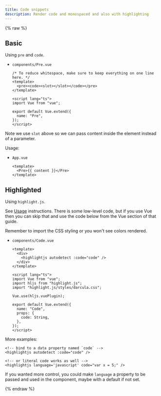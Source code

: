```yaml
---
title: Code snippets
description: Render code and monospaced and also with highlighting
---
```


{% raw %}

## Basic

Using `pre` and `code`.

- `components/Pre.vue`
    ```vue
    /* To reduce whitespace, make sure to keep everything on one line here. */
    <template>
      <pre><code><slot></slot></code></pre>
    </template>

    <script lang="ts">
    import Vue from "vue";

    export default Vue.extend({
      name: "Pre",
    });
    </script>
    ```

Note we use `slot` above so we can pass content inside the element instead of a parameter.

Usage:

- `App.vue`
    ```vue
    <template>
      <Pre>{{ content }}</Pre>
    </template>
    ```

## Highlighted

Using `highlight.js`.

See [Usage](https://highlightjs.org/usage/) instructions. There is some low-level code, but if you use Vue then you can skip that and use the code below from the Vue section of that guide.

Remember to import the CSS styling or you won't see colors rendered.

- `components/Code.vue`
    ```vue
    <template>
      <div>
        <highlightjs autodetect :code="code" />
      </div>
    </template>
    
    <script lang="ts">
    import Vue from "vue";
    import hljs from "highlight.js";
    import "highlight.js/styles/darcula.css";
    
    Vue.use(hljs.vuePlugin);

    export default Vue.extend({
      name: "Code",
      props: {
        code: String,
      },
    });
    </script>
    ```

More examples:

```vue
<!-- bind to a data property named `code` -->
<highlightjs autodetect :code="code" />

<!-- or literal code works as well -->
<highlightjs language='javascript' code="var x = 5;" />
```

If you wanted more control, you could make `language` a property to be passed and used in the component, maybe with a default if not set.

{% endraw %}
